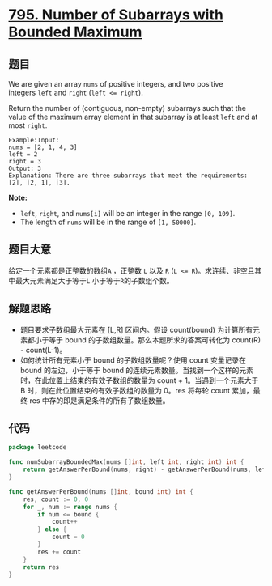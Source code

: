 # [795. Number of Subarrays with Bounded Maximum](https://leetcode.com/problems/number-of-subarrays-with-bounded-maximum/)


## 题目

We are given an array `nums` of positive integers, and two positive integers `left` and `right` (`left <= right`).

Return the number of (contiguous, non-empty) subarrays such that the value of the maximum array element in that subarray is at least `left` and at most `right`.

```
Example:Input:
nums = [2, 1, 4, 3]
left = 2
right = 3
Output: 3
Explanation: There are three subarrays that meet the requirements: [2], [2, 1], [3].
```

**Note:**

- `left`, `right`, and `nums[i]` will be an integer in the range `[0, 109]`.
- The length of `nums` will be in the range of `[1, 50000]`.

## 题目大意

给定一个元素都是正整数的数组`A` ，正整数 `L` 以及 `R` (`L <= R`)。求连续、非空且其中最大元素满足大于等于`L` 小于等于`R`的子数组个数。

## 解题思路

- 题目要求子数组最大元素在 [L,R] 区间内。假设 count(bound) 为计算所有元素都小于等于 bound 的子数组数量。那么本题所求的答案可转化为 count(R) - count(L-1)。
- 如何统计所有元素小于 bound 的子数组数量呢？使用 count 变量记录在 bound 的左边，小于等于 bound 的连续元素数量。当找到一个这样的元素时，在此位置上结束的有效子数组的数量为 count + 1。当遇到一个元素大于 B 时，则在此位置结束的有效子数组的数量为 0。res 将每轮 count 累加，最终 res 中存的即是满足条件的所有子数组数量。

## 代码

```go
package leetcode

func numSubarrayBoundedMax(nums []int, left int, right int) int {
    return getAnswerPerBound(nums, right) - getAnswerPerBound(nums, left-1)
}

func getAnswerPerBound(nums []int, bound int) int {
    res, count := 0, 0
    for _, num := range nums {
        if num <= bound {
            count++
        } else {
            count = 0
        }
        res += count
    }
    return res
}
```